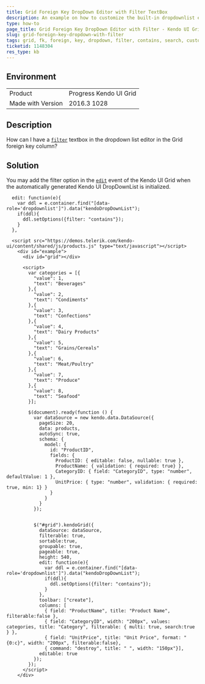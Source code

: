 ```yaml
---
title: Grid Foreign Key DropDown Editor with Filter TextBox
description: An example on how to customize the built-in dropdownlist editor of the foreign key column to include a filter in the Kendo UI Grid.
type: how-to
page_title: Grid Foreign Key DropDown Editor with Filter - Kendo UI Grid for jQuery
slug: grid-foreign-key-dropdown-with-filter
tags: grid, fk, foreign, key, dropdown, filter, contains, search, custom, edit
ticketid: 1148304
res_type: kb
---
```


## Environment

<table>
 <tr>
  <td>Product</td>
  <td>Progress Kendo UI Grid</td>
 </tr>
 <tr>
  <td>Made with Version</td>
  <td>2016.3 1028</td>
 </tr>
</table>


## Description

How can I have a [`filter`](/api/javascript/ui/dropdownlist/configuration/filter) textbox in the dropdown list editor in the Grid foreign key column?

## Solution

You may add the filter option in the [`edit`](/api/javascript/ui/grid/events/edit) event of the Kendo UI Grid when the automatically generated Kendo UI DropDownList is initialized.

```
  edit: function(e){
    var ddl = e.container.find("[data-role='dropdownlist']").data("kendoDropDownList");
    if(ddl){
      ddl.setOptions({filter: "contains"});
    }              		
  },
```

```dojo
  <script src="https://demos.telerik.com/kendo-ui/content/shared/js/products.js" type="text/javascript"></script>
    <div id="example">
      <div id="grid"></div>

      <script>
        var categories = [{
          "value": 1,
          "text": "Beverages"
        },{
          "value": 2,
          "text": "Condiments"
        },{
          "value": 3,
          "text": "Confections"
        },{
          "value": 4,
          "text": "Dairy Products"
        },{
          "value": 5,
          "text": "Grains/Cereals"
        },{
          "value": 6,
          "text": "Meat/Poultry"
        },{
          "value": 7,
          "text": "Produce"
        },{
          "value": 8,
          "text": "Seafood"
        }];

        $(document).ready(function () {
          var dataSource = new kendo.data.DataSource({
            pageSize: 20,
            data: products,
            autoSync: true,
            schema: {
              model: {
                id: "ProductID",
                fields: {
                  ProductID: { editable: false, nullable: true },
                  ProductName: { validation: { required: true} },
                  CategoryID: { field: "CategoryID", type: "number", defaultValue: 1 },
                  UnitPrice: { type: "number", validation: { required: true, min: 1} }
                }
              }
            }
          });


          $("#grid").kendoGrid({
            dataSource: dataSource,
            filterable: true,
            sortable:true,
            groupable: true,
            pageable: true,
            height: 540,
            edit: function(e){
              var ddl = e.container.find("[data-role='dropdownlist']").data("kendoDropDownList");
              if(ddl){
                ddl.setOptions({filter: "contains"});
              }              		
            },
            toolbar: ["create"],
            columns: [
              { field: "ProductName", title: "Product Name", filterable:false },
              { field: "CategoryID", width: "200px", values: categories, title: "Category", filterable: { multi: true, search:true } },
              { field: "UnitPrice", title: "Unit Price", format: "{0:c}", width: "200px", filterable:false},
              { command: "destroy", title: " ", width: "150px"}],
            editable: true
          });
        });
      </script>
    </div>
```

